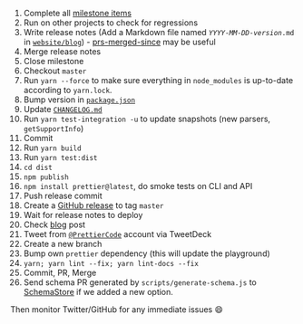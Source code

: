 1. Complete all [milestone items](https://github.com/prettier/prettier/milestones)
1. Run on other projects to check for regressions
1. Write release notes (Add a Markdown file named <code>*YYYY*-*MM*-*DD*-*version*.md</code> in [`website/blog`](https://github.com/prettier/prettier/tree/master/website/blog)) - [prs-merged-since](https://npm.im/prs-merged-since) may be useful
1. Merge release notes
1. Close milestone
1. Checkout `master`
1. Run `yarn --force` to make sure everything in `node_modules` is up-to-date according to `yarn.lock`.
1. Bump version in [`package.json`](https://github.com/prettier/prettier/blob/master/package.json)
1. Update [`CHANGELOG.md`](https://github.com/prettier/prettier/blob/master/CHANGELOG.md)
1. Run `yarn test-integration -u` to update snapshots (new parsers, `getSupportInfo`)
1. Commit
1. Run `yarn build`
1. Run `yarn test:dist`
1. `cd dist`
1. `npm publish`
1. `npm install prettier@latest`, do smoke tests on CLI and API
1. Push release commit
1. Create a [GitHub release](https://github.com/prettier/prettier/releases) to tag `master`
1. Wait for release notes to deploy
1. Check [blog](https://prettier.io/blog/) post
1. Tweet from [`@PrettierCode`](https://twitter.com/PrettierCode) account via TweetDeck
1. Create a new branch
1. Bump own `prettier` dependency (this will update the playground)
1. `yarn; yarn lint --fix; yarn lint-docs --fix`
1. Commit, PR, Merge
1. Send schema PR generated by `scripts/generate-schema.js` to [SchemaStore](https://github.com/SchemaStore/schemastore/blob/master/src/schemas/json/prettierrc.json) if we added a new option.

Then monitor Twitter/GitHub for any immediate issues 😄
